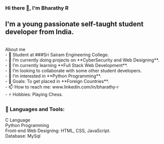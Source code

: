 ### Hi there 👋, I'm Bharathy R 
<h2> I'm a young passionate self-taught student developer from India. </h2>
<br>About me<br>
- 🌱 Student at ###Sri Sairam Engineering College.<br>
- 🔭 I’m currently doing projects on **CyberSecurity and Web Designing**.<br>
- 🌱 I’m currently learning **Full Stack Web Development**.<br>
- 👯 I’m looking to collaborate with some other student developers.<br>
- 🤔 I’m interested in **Python Programming**.<br>
- 🥅 Goals: To get placed in **Foreign Countries**.<br>
- 📫 How to reach me: www.linkedin.com/in/bharathy-r <br>
- ⚡ Hobbies: Playing Chess.<br>
<h3> 🚀 Languages and Tools: </h3>
C Language
<br> Python Programming
<br> Front-end Web Designing: HTML, CSS, JavaScript.
<br> Database: MySql 
 

